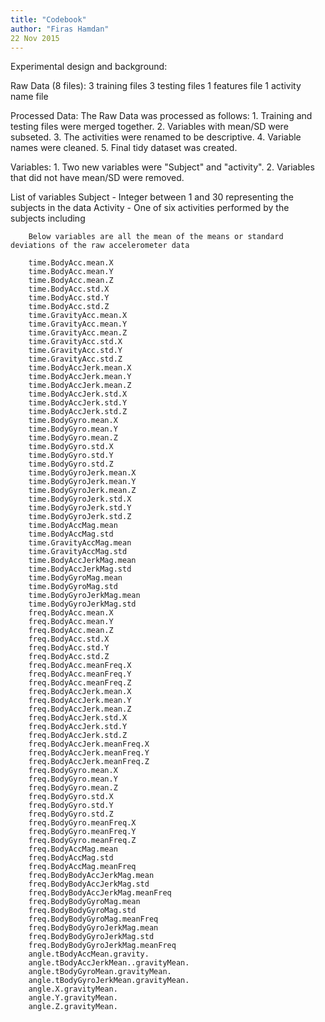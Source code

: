 ```yaml
---
title: "Codebook"
author: "Firas Hamdan"
22 Nov 2015
---
```



Experimental design and background:

Raw Data (8 files):
        3 training files
        3 testing files
        1 features file
        1 activity name file


Processed Data:
        The Raw Data was processed as follows:
        1. Training and testing files were merged together.
        2. Variables with mean/SD were subseted.
        3. The activities were renamed to be descriptive.
        4. Variable names were cleaned.
        5. Final tidy dataset was created.
        

Variables:
        1. Two new variables were "Subject" and "activity".
        2. Variables that did not have mean/SD were removed.
        
List of variables
        Subject - Integer between 1 and 30 representing the subjects in the data
        Activity - One of six activities performed by the subjects including 
        
        Below variables are all the mean of the means or standard deviations of the raw accelerometer data
        
        time.BodyAcc.mean.X
        time.BodyAcc.mean.Y
        time.BodyAcc.mean.Z
        time.BodyAcc.std.X
        time.BodyAcc.std.Y
        time.BodyAcc.std.Z
        time.GravityAcc.mean.X
        time.GravityAcc.mean.Y
        time.GravityAcc.mean.Z
        time.GravityAcc.std.X
        time.GravityAcc.std.Y
        time.GravityAcc.std.Z
        time.BodyAccJerk.mean.X
        time.BodyAccJerk.mean.Y
        time.BodyAccJerk.mean.Z
        time.BodyAccJerk.std.X
        time.BodyAccJerk.std.Y
        time.BodyAccJerk.std.Z
        time.BodyGyro.mean.X
        time.BodyGyro.mean.Y
        time.BodyGyro.mean.Z
        time.BodyGyro.std.X
        time.BodyGyro.std.Y
        time.BodyGyro.std.Z
        time.BodyGyroJerk.mean.X
        time.BodyGyroJerk.mean.Y
        time.BodyGyroJerk.mean.Z
        time.BodyGyroJerk.std.X
        time.BodyGyroJerk.std.Y
        time.BodyGyroJerk.std.Z
        time.BodyAccMag.mean
        time.BodyAccMag.std
        time.GravityAccMag.mean
        time.GravityAccMag.std
        time.BodyAccJerkMag.mean
        time.BodyAccJerkMag.std
        time.BodyGyroMag.mean
        time.BodyGyroMag.std
        time.BodyGyroJerkMag.mean
        time.BodyGyroJerkMag.std
        freq.BodyAcc.mean.X
        freq.BodyAcc.mean.Y
        freq.BodyAcc.mean.Z
        freq.BodyAcc.std.X
        freq.BodyAcc.std.Y
        freq.BodyAcc.std.Z
        freq.BodyAcc.meanFreq.X
        freq.BodyAcc.meanFreq.Y
        freq.BodyAcc.meanFreq.Z
        freq.BodyAccJerk.mean.X
        freq.BodyAccJerk.mean.Y
        freq.BodyAccJerk.mean.Z
        freq.BodyAccJerk.std.X
        freq.BodyAccJerk.std.Y
        freq.BodyAccJerk.std.Z
        freq.BodyAccJerk.meanFreq.X
        freq.BodyAccJerk.meanFreq.Y
        freq.BodyAccJerk.meanFreq.Z
        freq.BodyGyro.mean.X
        freq.BodyGyro.mean.Y
        freq.BodyGyro.mean.Z
        freq.BodyGyro.std.X
        freq.BodyGyro.std.Y
        freq.BodyGyro.std.Z
        freq.BodyGyro.meanFreq.X
        freq.BodyGyro.meanFreq.Y
        freq.BodyGyro.meanFreq.Z
        freq.BodyAccMag.mean
        freq.BodyAccMag.std
        freq.BodyAccMag.meanFreq
        freq.BodyBodyAccJerkMag.mean
        freq.BodyBodyAccJerkMag.std
        freq.BodyBodyAccJerkMag.meanFreq
        freq.BodyBodyGyroMag.mean
        freq.BodyBodyGyroMag.std
        freq.BodyBodyGyroMag.meanFreq
        freq.BodyBodyGyroJerkMag.mean
        freq.BodyBodyGyroJerkMag.std
        freq.BodyBodyGyroJerkMag.meanFreq
        angle.tBodyAccMean.gravity.
        angle.tBodyAccJerkMean..gravityMean.
        angle.tBodyGyroMean.gravityMean.
        angle.tBodyGyroJerkMean.gravityMean.
        angle.X.gravityMean.
        angle.Y.gravityMean.
        angle.Z.gravityMean.

